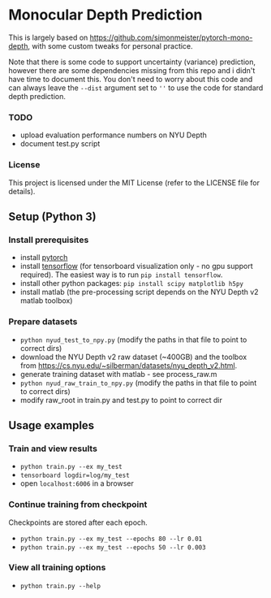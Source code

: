 # Monocular Depth Prediction

This is largely based on https://github.com/simonmeister/pytorch-mono-depth, with some custom tweaks for personal practice.

Note that there is some code to support uncertainty (variance) prediction, however there are some dependencies missing from this repo and i didn't have time to document this. You don't need to worry about this code and can always leave the `--dist` argument set to `''` to use the code for standard depth prediction.

### TODO
- upload evaluation performance numbers on NYU Depth
- document test.py script

### License
This project is licensed under the MIT License (refer to the LICENSE file for details).

## Setup (Python 3)

### Install prerequisites
* install [pytorch](https://pytorch.org/)
* install [tensorflow](https://www.tensorflow.org/) (for tensorboard visualization only - no gpu support required). The easiest way is to run `pip install tensorflow`.
* install other python packages: `pip install scipy matplotlib h5py`
* install matlab (the pre-processing script depends on the NYU Depth v2 matlab toolbox)

### Prepare datasets
* `python nyud_test_to_npy.py` (modify the paths in that file to point to correct dirs)
* download the NYU Depth v2 raw dataset (~400GB) and the toolbox from https://cs.nyu.edu/~silberman/datasets/nyu_depth_v2.html.
* generate training dataset with matlab - see process_raw.m
* `python nyud_raw_train_to_npy.py` (modify the paths in that file to point to correct dirs)
* modify raw_root in train.py and test.py to point to correct dir


## Usage examples

### Train and view results
* `python train.py --ex my_test`
* `tensorboard logdir=log/my_test`
* open `localhost:6006` in a browser

### Continue training from checkpoint
Checkpoints are stored after each epoch.

* `python train.py --ex my_test --epochs 80 --lr 0.01`
* `python train.py --ex my_test --epochs 50 --lr 0.003`

### View all training options
* `python train.py --help`
